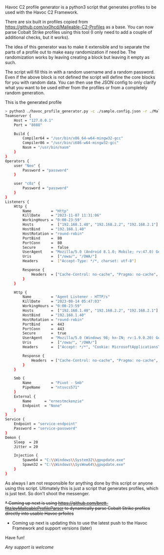 Havoc C2 profile generator is a python3 script that generates profiles to be used with the Havoc C2 Framework.

There are six built in profiles copied from https://github.com/xx0hcd/Malleable-C2-Profiles as a base. You can 
now parse Cobalt Strike profiles using this tool (I only need to add a couple of additional checks, but it works).

The idea of this generator was to make it extensible and to separate the parts of a profile out to make easy 
randomization if need be. The randomization works by leaving creating a block but leaving it empty as such.

The script will fill this in with a random username and a random password. Even if the above block is not defined the
script will define the core blocks for you with random data. You can then use the JSON config to only clarify what 
you want to be used either from the profiles or from a completely random generation.

This is the generated profile
```bash
> python3 ./havoc_profile_generator.py -c ./sample.config.json -r ./Malleable-C2-Profiles/normal -p office365_calendar.profile  -H 192.168.1.40 -L 192.168.1.40,192.168.2.2,192.168.2.1 -q
Teamserver {
    Host = "127.0.0.1"
    Port = "8888"

    Build {
        Compiler64 = "/usr/bin/x86_64-w64-mingw32-gcc"
        Compiler86 = "/usr/bin/i686-w64-mingw32-gcc"
        Nasm = "/usr/bin/nasm"
    }
}
Operators {
    user "Neo" {
        Password = "password"
    }

    user "c0z" {
        Password = "password"
    }
}
Listeners {
    Http {
        Name         = "Http"
        KillDate     = "2023-11-07 11:31:06"
        WorkingHours = "0:00-23:59"
        Hosts        =  ["192.168.1.40", "192.168.2.2", "192.168.2.1"]
        HostBind     = "192.168.1.40"
        HostRotation = "round-robin"
        PortBind     =  80
        PortConn     =  80
        Secure       =  false
        UserAgent    = "Mozilla/5.0 (Android 8.1.0; Mobile; rv:47.0) Gecko/47.0 Firefox/47.0"
        Uris         =  ["/owa/", "/OWA/"]
        Headers      =  ["Accept-Type: */*, charset: utf-8"]

        Response {
            Headers  = ["Cache-Control: no-cache", "Pragma: no-cache", "Content-Type: text/html; charset=utf-8", "Server: Microsoft-IIS/10.0", "request-id: 6cfcf35d-0680-4853-98c4-b16723708fc9", "X-CalculatedBETarget: BY2PR06MB549.namprd06.prod.outlook.com", "X-Content-Type-Options: nosniff", "X-OWA-Version: 15.1.1240.20", "X-OWA-OWSVersion: V2017_06_15", "X-OWA-MinimumSupportedOWSVersion: V2_6", "X-Frame-Options: SAMEORIGIN", "X-DiagInfo: BY2PR06MB549", "X-UA-Compatible: IE=EmulateIE7", "X-Powered-By: ASP.NET", "X-FEServer: CY4PR02CA0010", "Connection: close"]
        }
    }

    Http {
        Name         = "Agent Listener - HTTP/s"
        KillDate     = "2023-08-14 05:47:03"
        WorkingHours = "0:00-23:59"
        Hosts        =  ["192.168.1.40", "192.168.2.2", "192.168.2.1"]
        HostBind     = "192.168.1.40"
        HostRotation = "round-robin"
        PortBind     =  443
        PortConn     =  443
        Secure       =  true
        UserAgent    = "Mozilla/5.0 (Windows 98; kn-IN; rv:1.9.0.20) Gecko/5960-08-08 22:52:45 Firefox/3.6.8"
        Uris         =  ["/owa/", "/OWA/"]
        Headers      =  ["Accept: */*", "Cookie: MicrosoftApplicationsTelemetryDeviceId=95c18d8-4dce9854;ClientId=1C0F6C5D910F9;MSPAuth=3EkAjDKjI;xid=730bf7;wla42=ZG0yMzA2KjEs"]

        Response {
            Headers  = ["Cache-Control: no-cache", "Pragma: no-cache", "Content-Type: text/html; charset=utf-8", "Server: Microsoft-IIS/10.0", "request-id: 6cfcf35d-0680-4853-98c4-b16723708fc9", "X-CalculatedBETarget: BY2PR06MB549.namprd06.prod.outlook.com", "X-Content-Type-Options: nosniff", "X-OWA-Version: 15.1.1240.20", "X-OWA-OWSVersion: V2017_06_15", "X-OWA-MinimumSupportedOWSVersion: V2_6", "X-Frame-Options: SAMEORIGIN", "X-DiagInfo: BY2PR06MB549", "X-UA-Compatible: IE=EmulateIE7", "X-Powered-By: ASP.NET", "X-FEServer: CY4PR02CA0010", "Connection: close"]
        }
    }

    Smb {
        Name         = "Pivot - Smb"
        PipeName     = "ntsvcs571"
    }
    External {
        Name      = "ernestmckenzie"
        Endpoint  = "None"
    }
}
Service {
    Endpoint = "service-endpoint"
    Password = "service-password"
}
Demon {
    Sleep  = 20
    Jitter = 20

    Injection {
        Spawn64 = "C:\\Windows\\System32\\gpupdate.exe"
        Spawn32 = "C:\\Windows\\SysWow64\\gpupdate.exe"
    }
}
```

As always I am not responsible for anything done by this script or anyone using this script. Ultimately this is just a
script that generates profiles, which is just text. So don't shoot the messenger.

~~* Coming up next is using https://github.com/brett-fitz/pyMalleableProfileParser to dynamically parse Cobalt Strike profiles directly into usable Havoc prfoiles~~

* Coming up next is updating this to use the latest push to the Havoc Framework and support versions (later)

Have fun!

*Any support is welcome*
